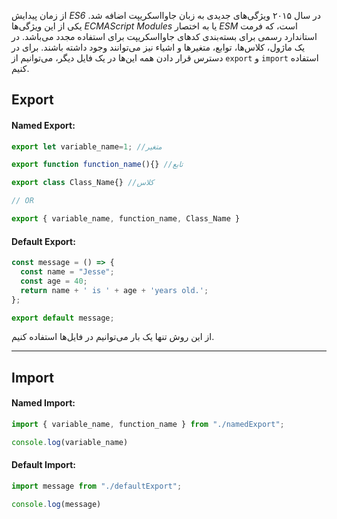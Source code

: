 از زمان پیدایش _ES6_ در سال ۲۰۱۵ ویژگی‌های جدیدی به زبان جاوااسکریپت اضافه شد. یکی از این ویژگی‌ها _ECMAScript Modules_ یا به اختصار _ESM_ است، که فرمت استاندارد رسمی برای بسته‌بندی کدهای جاوااسکریپت برای استفاده مجدد می‌باشد. در یک ماژول، کلاس‌ها، توابع، متغیرها و اشیاء نیز می‌توانند وجود داشته باشند. برای در دسترس قرار دادن همه این‌ها در یک فایل دیگر، می‌توانیم از `export` و `import` استفاده کنیم.

## Export

#### Named Export:
```ts
export let variable_name=1; //متغیر

export function function_name(){} //تابع

export class Class_Name{} //کلاس

// OR

export { variable_name, function_name, Class_Name }
```

#### Default Export:
```ts
const message = () => {
  const name = "Jesse";
  const age = 40;
  return name + ' is ' + age + 'years old.';
};

export default message;
```
از این روش تنها یک بار می‌توانیم در فایل‌ها استفاده کنیم.

--------------

## Import

#### Named Import:
```ts
import { variable_name, function_name } from "./namedExport";

console.log(variable_name)
```

#### Default Import:
```ts
import message from "./defaultExport";

console.log(message)
```



